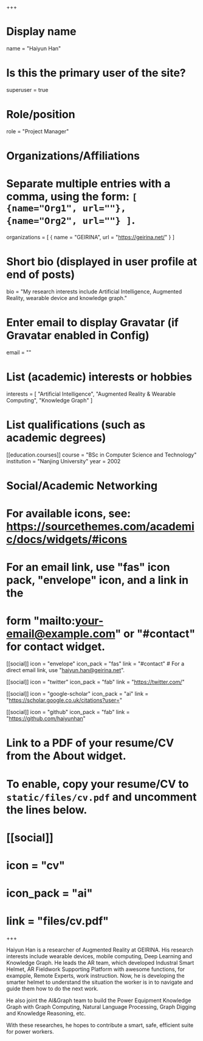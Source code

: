 +++
# Display name
name = "Haiyun Han"

# Is this the primary user of the site?
superuser = true

# Role/position
role = "Project Manager"

# Organizations/Affiliations
#   Separate multiple entries with a comma, using the form: `[ {name="Org1", url=""}, {name="Org2", url=""} ]`.
organizations = [ { name = "GEIRINA", url = "https://geirina.net/" } ]

# Short bio (displayed in user profile at end of posts)
bio = "My research interests include Artificial Intelligence, Augmented Reality, wearable device and knowledge graph."

# Enter email to display Gravatar (if Gravatar enabled in Config)
email = ""

# List (academic) interests or hobbies
interests = [
  "Artificial Intelligence",
  "Augmented Reality & Wearable Computing",
  "Knowledge Graph"
]

# List qualifications (such as academic degrees)
[[education.courses]]
  course = "BSc in Computer Science and Technology"
  institution = "Nanjing University"
  year = 2002

# Social/Academic Networking
# For available icons, see: https://sourcethemes.com/academic/docs/widgets/#icons
#   For an email link, use "fas" icon pack, "envelope" icon, and a link in the
#   form "mailto:your-email@example.com" or "#contact" for contact widget.

[[social]]
  icon = "envelope"
  icon_pack = "fas"
  link = "#contact"  # For a direct email link, use "haiyun.han@geirina.net".

[[social]]
  icon = "twitter"
  icon_pack = "fab"
  link = "https://twitter.com/"

[[social]]
  icon = "google-scholar"
  icon_pack = "ai"
  link = "https://scholar.google.co.uk/citations?user="

[[social]]
  icon = "github"
  icon_pack = "fab"
  link = "https://github.com/haiyunhan"

# Link to a PDF of your resume/CV from the About widget.
# To enable, copy your resume/CV to `static/files/cv.pdf` and uncomment the lines below.
# [[social]]
#   icon = "cv"
#   icon_pack = "ai"
#   link = "files/cv.pdf"

+++

Haiyun Han is a researcher of Augmented Reality at GEIRINA. His research interests include wearable devices, mobile computing, Deep Learning and Knowledge Graph. He leads the AR team, which developed Industral Smart Helmet, AR Fieldwork Supporting Platform with awesome functions, for exampple, Remote Experts, work instruction. Now, he is developing the smarter helmet to understand the situation the worker is in to navigate and guide them how to do the next work.

He also joint the AI&Graph team to build the Power Equipment Knowledge Graph with Graph Computing, Natural Language Processing, Graph Digging and Knowledge Reasoning, etc.

With these researches, he hopes to contribute a smart, safe, efficient suite for power workers.   
